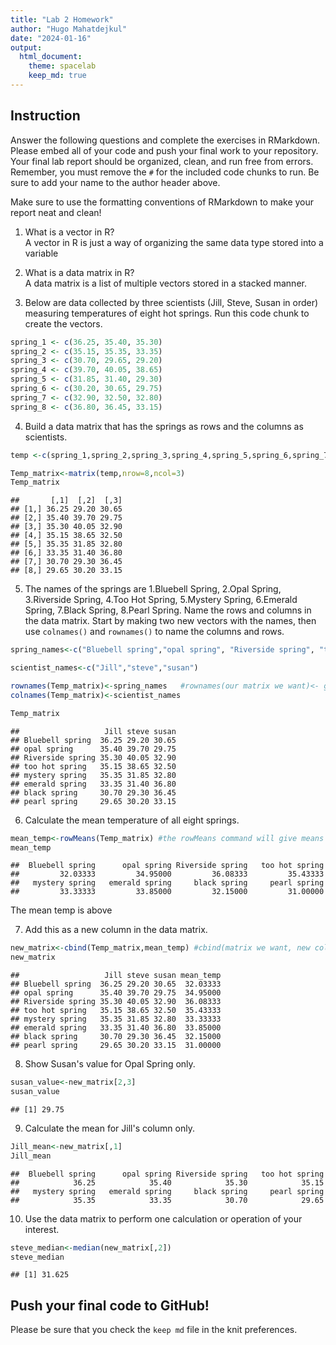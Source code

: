 ```yaml
---
title: "Lab 2 Homework"
author: "Hugo Mahatdejkul"
date: "2024-01-16"
output:
  html_document: 
    theme: spacelab
    keep_md: true
---
```


## Instruction
Answer the following questions and complete the exercises in RMarkdown. Please embed all of your code and push your final work to your repository. Your final lab report should be organized, clean, and run free from errors. Remember, you must remove the `#` for the included code chunks to run. Be sure to add your name to the author header above.  

Make sure to use the formatting conventions of RMarkdown to make your report neat and clean!  

1. What is a vector in R?  
A vector in R is just a way of organizing the same data type stored into a variable

2. What is a data matrix in R?  
A data matrix is a list of multiple vectors stored in a stacked manner.

3. Below are data collected by three scientists (Jill, Steve, Susan in order) measuring temperatures of eight hot springs. Run this code chunk to create the vectors.  

```r
spring_1 <- c(36.25, 35.40, 35.30)
spring_2 <- c(35.15, 35.35, 33.35)
spring_3 <- c(30.70, 29.65, 29.20)
spring_4 <- c(39.70, 40.05, 38.65)
spring_5 <- c(31.85, 31.40, 29.30)
spring_6 <- c(30.20, 30.65, 29.75)
spring_7 <- c(32.90, 32.50, 32.80)
spring_8 <- c(36.80, 36.45, 33.15)
```

4. Build a data matrix that has the springs as rows and the columns as scientists.  

```r
temp <-c(spring_1,spring_2,spring_3,spring_4,spring_5,spring_6,spring_7,spring_8)
```


```r
Temp_matrix<-matrix(temp,nrow=8,ncol=3)
Temp_matrix
```

```
##       [,1]  [,2]  [,3]
## [1,] 36.25 29.20 30.65
## [2,] 35.40 39.70 29.75
## [3,] 35.30 40.05 32.90
## [4,] 35.15 38.65 32.50
## [5,] 35.35 31.85 32.80
## [6,] 33.35 31.40 36.80
## [7,] 30.70 29.30 36.45
## [8,] 29.65 30.20 33.15
```


5. The names of the springs are 1.Bluebell Spring, 2.Opal Spring, 3.Riverside Spring, 4.Too Hot Spring, 5.Mystery Spring, 6.Emerald Spring, 7.Black Spring, 8.Pearl Spring. Name the rows and columns in the data matrix. Start by making two new vectors with the names, then use `colnames()` and `rownames()` to name the columns and rows.

```r
spring_names<-c("Bluebell spring","opal spring", "Riverside spring", "too hot spring", "mystery spring", "emerald spring","black spring", "pearl spring")
```


```r
scientist_names<-c("Jill","steve","susan")
```


```r
rownames(Temp_matrix)<-spring_names   #rownames(our matrix we want)<- gets the names we assigned to a variable already
colnames(Temp_matrix)<-scientist_names
```


```r
Temp_matrix
```

```
##                   Jill steve susan
## Bluebell spring  36.25 29.20 30.65
## opal spring      35.40 39.70 29.75
## Riverside spring 35.30 40.05 32.90
## too hot spring   35.15 38.65 32.50
## mystery spring   35.35 31.85 32.80
## emerald spring   33.35 31.40 36.80
## black spring     30.70 29.30 36.45
## pearl spring     29.65 30.20 33.15
```

6. Calculate the mean temperature of all eight springs.

```r
mean_temp<-rowMeans(Temp_matrix) #the rowMeans command will give means of each row and we just assign it to a new variable 
mean_temp
```

```
##  Bluebell spring      opal spring Riverside spring   too hot spring 
##         32.03333         34.95000         36.08333         35.43333 
##   mystery spring   emerald spring     black spring     pearl spring 
##         33.33333         33.85000         32.15000         31.00000
```
The mean temp is above

7. Add this as a new column in the data matrix.  

```r
new_matrix<-cbind(Temp_matrix,mean_temp) #cbind(matrix we want, new col we want to add)
new_matrix
```

```
##                   Jill steve susan mean_temp
## Bluebell spring  36.25 29.20 30.65  32.03333
## opal spring      35.40 39.70 29.75  34.95000
## Riverside spring 35.30 40.05 32.90  36.08333
## too hot spring   35.15 38.65 32.50  35.43333
## mystery spring   35.35 31.85 32.80  33.33333
## emerald spring   33.35 31.40 36.80  33.85000
## black spring     30.70 29.30 36.45  32.15000
## pearl spring     29.65 30.20 33.15  31.00000
```


8. Show Susan's value for Opal Spring only.


```r
susan_value<-new_matrix[2,3]
susan_value
```

```
## [1] 29.75
```


9. Calculate the mean for Jill's column only.  

```r
Jill_mean<-new_matrix[,1]
Jill_mean
```

```
##  Bluebell spring      opal spring Riverside spring   too hot spring 
##            36.25            35.40            35.30            35.15 
##   mystery spring   emerald spring     black spring     pearl spring 
##            35.35            33.35            30.70            29.65
```


10. Use the data matrix to perform one calculation or operation of your interest.

```r
steve_median<-median(new_matrix[,2])
steve_median
```

```
## [1] 31.625
```

## Push your final code to GitHub!
Please be sure that you check the `keep md` file in the knit preferences.  
